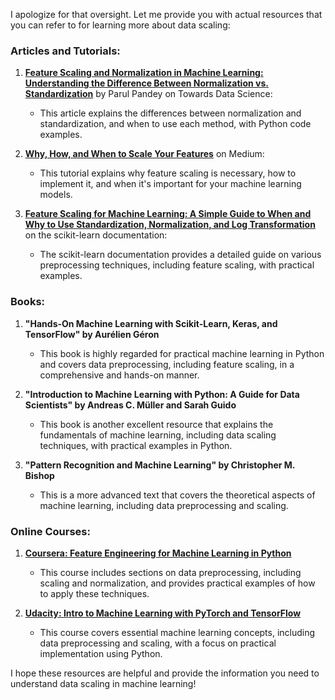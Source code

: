 I apologize for that oversight. Let me provide you with actual resources that you can refer to for learning more about data scaling:

### Articles and Tutorials:
1. **[Feature Scaling and Normalization in Machine Learning: Understanding the Difference Between Normalization vs. Standardization](https://towardsdatascience.com/feature-scaling-and-normalization-in-a-machine-learning-model-using-python-9b4d820285f9)** by Parul Pandey on Towards Data Science:
   - This article explains the differences between normalization and standardization, and when to use each method, with Python code examples.

2. **[Why, How, and When to Scale Your Features](https://medium.com/greyatom/why-how-and-when-to-scale-your-features-4b30ab09db5e)** on Medium:
   - This tutorial explains why feature scaling is necessary, how to implement it, and when it's important for your machine learning models.

3. **[Feature Scaling for Machine Learning: A Simple Guide to When and Why to Use Standardization, Normalization, and Log Transformation](https://scikit-learn.org/stable/modules/preprocessing.html#scaling-features-to-a-range)** on the scikit-learn documentation:
   - The scikit-learn documentation provides a detailed guide on various preprocessing techniques, including feature scaling, with practical examples.

### Books:
1. **"Hands-On Machine Learning with Scikit-Learn, Keras, and TensorFlow" by Aurélien Géron**
   - This book is highly regarded for practical machine learning in Python and covers data preprocessing, including feature scaling, in a comprehensive and hands-on manner.

2. **"Introduction to Machine Learning with Python: A Guide for Data Scientists" by Andreas C. Müller and Sarah Guido**
   - This book is another excellent resource that explains the fundamentals of machine learning, including data scaling techniques, with practical examples in Python.

3. **"Pattern Recognition and Machine Learning" by Christopher M. Bishop**
   - This is a more advanced text that covers the theoretical aspects of machine learning, including data preprocessing and scaling.

### Online Courses:
1. **[Coursera: Feature Engineering for Machine Learning in Python](https://www.coursera.org/learn/feature-engineering)**
   - This course includes sections on data preprocessing, including scaling and normalization, and provides practical examples of how to apply these techniques.

2. **[Udacity: Intro to Machine Learning with PyTorch and TensorFlow](https://www.udacity.com/course/intro-to-machine-learning-nanodegree--nd229)**
   - This course covers essential machine learning concepts, including data preprocessing and scaling, with a focus on practical implementation using Python.

I hope these resources are helpful and provide the information you need to understand data scaling in machine learning!